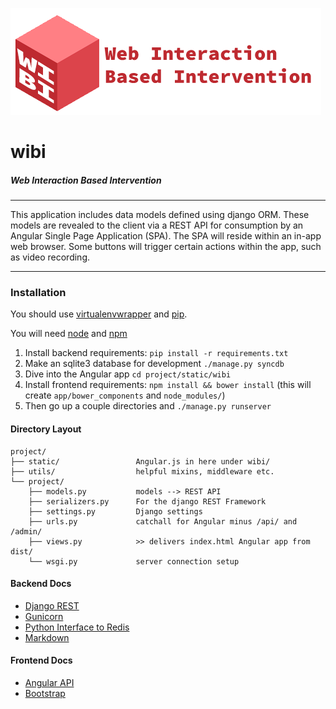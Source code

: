 ![Logo](wibi_logo.png?raw=true)

# wibi
##### Web Interaction Based Intervention

<hr>
This application includes data models defined using django ORM. These models are revealed to the client via a REST API for consumption by an Angular Single Page Application (SPA). The SPA will reside within an in-app web browser. Some buttons will trigger certain actions within the app, such as video recording.

<hr>

### Installation
You should use [virtualenvwrapper](https://virtualenvwrapper.readthedocs.org/en/latest/) and [pip](https://pypi.python.org/pypi/pip).

You will need [node](https://nodejs.org/) and [npm](https://www.npmjs.com/)

 1. Install backend requirements: `pip install -r requirements.txt`
 2. Make an sqlite3 database for development `./manage.py syncdb`
 3. Dive into the Angular app `cd project/static/wibi`
 4. Install frontend requirements: `npm install && bower install` (this will create `app/bower_components` and `node_modules/`)
 5. Then go up a couple directories and `./manage.py runserver`

#### Directory Layout


```
project/
├── static/                 Angular.js in here under wibi/
├── utils/                  helpful mixins, middleware etc.
└── project/
    ├── models.py           models --> REST API
    ├── serializers.py      For the django REST Framework
    ├── settings.py         Django settings
    ├── urls.py             catchall for Angular minus /api/ and /admin/
    ├── views.py            >> delivers index.html Angular app from dist/
    └── wsgi.py             server connection setup
```

#### Backend Docs
 - [Django REST](http://www.django-rest-framework.org/)
 - [Gunicorn](http://gunicorn.org/#docs)
 - [Python Interface to Redis](https://pypi.python.org/pypi/redis/)
 - [Markdown](http://pythonhosted.org//Markdown/)

#### Frontend Docs
 - [Angular API](https://docs.angularjs.org/api)
 - [Bootstrap](http://getbootstrap.com/)
